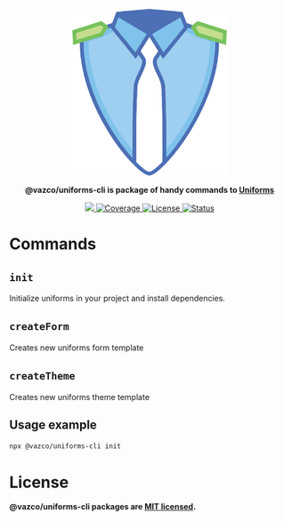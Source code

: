 <p align="center">
    <img src="./uniforms.svg" alt="Logo" height="300" />
</p>

<p align="center">
    <strong>@vazco/uniforms-cli is package of handy commands to <a href="https://uniforms.tools/">Uniforms</a></strong>
</p>

<p align="center">
   <a href="https://vazco.eu">
        <img src="https://img.shields.io/badge/vazco-package-blue.svg?logo=data%3Aimage%2Fpng%3Bbase64%2CiVBORw0KGgoAAAANSUhEUgAAAA4AAAAOCAYAAAAfSC3RAAAABmJLR0QA%2FwD%2FAP%2BgvaeTAAAACXBIWXMAAAsTAAALEwEAmpwYAAAAB3RJTUUH4QMfFAIRHb8WQgAAAY1JREFUKM%2BNkLFrGgEUxr87FMnpnXdIqxi1Q3VxachgSbcOgRBCTMbgH9CCW%2BjSUminSpEmBEIpHW7rkCmQSSjEKVOGEAK5bOFyk4c5TMRTyZ1fl5aK9ai%2F8b334%2Ft4QBBmLQmz9jpoLSKYPQCfYdaezi6atTKAMoAYgK1pJ8LkQPr5JspHsbO%2BFilAEADQArCA3Ftn%2FC40KebPO4Ln37peNNxrFxPSXTaW9cPiewDbgYkkXwBYB3B5dHES3W8cpM254ctOJhr3wsKqs7Zj%2FdOZZITkMf9yT%2FKq3e18eHf47fmTT5XE1H%2BQ3GAwDyQ%2FkkxMSvLvhP%2FxZVLc42zYJBf%2FSPMkW57nsd%2Fv03VdDgYDjkajIPkryVDIdd1Xtm0%2Fdhznptvtmr7vu5IkRRRFySiKko%2FH45BlebzgJoBdodls%2FjAM49SyrIau69etVmsIIFStVnPFYvFZoVBY1jRtJZlMpjRNm5MkCaIofhfq9XrMMIyeruuc9u1KpRIulUqqqqpLqqqW0%2Bl0OZVKyb8ANqUwunhV3dcAAAAASUVORK5CYII%3D" />
   </a>
   <a href="https://codecov.io/gh/vazco/uniforms-cli">
        <img src="https://img.shields.io/codecov/c/github/vazco/uniforms-cli.svg" alt="Coverage" />
    </a>
   <a href="https://npmjs.org/package/uniforms">
        <img src="https://img.shields.io/npm/l/uniforms.svg" alt="License" />
    </a>
     <a href="https://github.com/vazco/uniforms-cli/actions?query=branch:main">
        <img src="https://img.shields.io/github/actions/workflow/status/vazco/uniforms-cli/CI.yml" alt="Status" />
    </a>
</p>

# Commands

## `init`
Initialize uniforms in your project and install dependencies.

## `createForm`
Creates new uniforms form template

## `createTheme`
Creates new uniforms theme template

## Usage example

```bash
npx @vazco/uniforms-cli init
```

# License

**@vazco/uniforms-cli packages are [MIT licensed](https://github.com/vazco/uniforms-cli/blob/main/LICENSE).**
